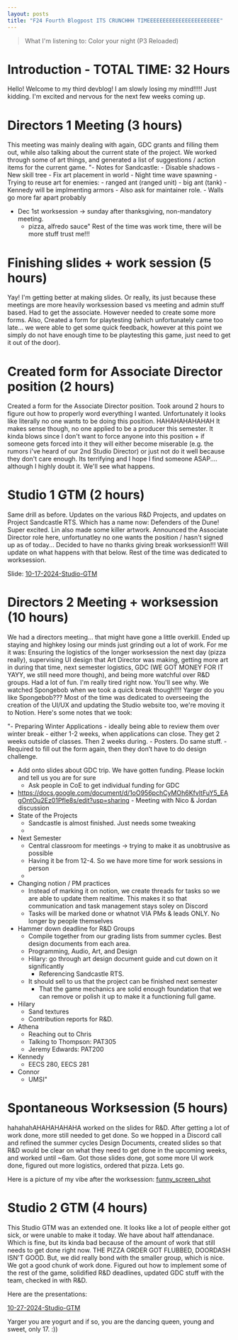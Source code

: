 ```yaml
---
layout: posts
title: "F24 Fourth Blogpost ITS CRUNCHHH TIMEEEEEEEEEEEEEEEEEEEEEEE"
---
```


> What I'm listening to: Color your night (P3 Reloaded)

# Introduction - TOTAL TIME: 32 Hours
Hello! Welcome to my third devblog! I am slowly losing my mind!!!!! Just kidding. I'm excited and nervous for the next few weeks coming up. 

# Directors 1 Meeting (3 hours)
This meeting was mainly dealing with again, GDC grants and filling them out, while also talking about the current state of the project. We worked through some of art things, and generated a list of suggestions / action items for the current game. 
"- Notes for Sandcastle:
    - Disable shadows
    - New skill tree
    - Fix art placement in world
    - Night time wave spawning
    - Trying to reuse art for enemies:
        - ranged ant (ranged unit)
        - big ant (tank)
    - Kennedy will be implmenting armors
    - Also ask for maintainer role.
    - Walls go more far apart probably
- Dec 1st worksession → sunday after thanksgiving, non-mandatory meeting.
    - pizza, alfredo sauce"
Rest of the time was work time, there will be more stuff trust me!!!

# Finishing slides + work session (5 hours)
Yay! I'm getting better at making slides. Or really, its just because these meetings are more heavily worksession based vs meeting and admin stuff based. Had to get the associate. However needed to create some more forms. Also, Created a form for playtesting (which unfortunately came too late... we were able to get some quick feedback, however at this point we simply do not have enough time to be playtesting this game, just need to get it out of the door).

# Created form for Associate Director position (2 hours)
Created a form for the Associate Director position. Took around 2 hours to figure out how to properly word everything I wanted. Unfortunately it looks like literally no one wants to be doing this position. HAHAHAHAHAHAH It makes sense though, no one applied to be a producer this semester. It kinda blows since I don't want to force anyone into this position + if someone gets forced into it they will either become miserable (e.g. the rumors i've heard of our 2nd Studio Director) or just not do it well because they don't care enough. Its terrifying and I hope I find someone ASAP.... although I highly doubt it. We'll see what happens.

# Studio 1 GTM (2 hours)
Same drill as before. Updates on the various R&D Projects, and updates on Project Sandcastle RTS. Which has a name now: Defenders of the Dune! Super excited. Lin also made some killer artwork. Announced the Associate Director role here, unfortunatley no one wants the position / hasn't signed up as of today... Decided to have no thanks giving break worksession!!! Will update on what happens with that below. Rest of the time was dedicated to worksession.

Slide: [10-17-2024-Studio-GTM](<../pdf/11_17_24 Studio GTM.pdf>)

# Directors 2 Meeting + worksession (10 hours)
We had a directors meeting... that might have gone a little overkill. Ended up staying and highkey losing our minds just grinding out a lot of work. For me it was: Ensuring the logistics of the longer worksession the next day (pizza really), supervising UI design that Art Director was making, getting more art in during that time, next semester logistics, GDC (WE GOT MONEY FOR IT YAYY, we still need more though), and being more watchful over R&D groups. Had a lot of fun. I'm really tired right now. You'll see why. We watched Spongebob when we took a quick break though!!!! Yarger do you like Spongebob??? Most of the time was dedicated to overseeing the creation of the UI/UX and updating the Studio website too, we're moving it to Notion. Here's some notes that we took:

"- Preparing Winter Applications
    - ideally being able to review them over winter break
    - either 1-2 weeks, when applications can close. They get 2 weeks outside of classes. Then 2 weeks during.
    - Posters. Do same stuff.
    - Required to fill out the form again, then they don’t have to do design challenge.
- Add onto slides about GDC trip. We have gotten funding. Please lockin and tell us you are for sure
    - Ask people in CoE to get individual funding for GDC
- https://docs.google.com/document/d/1oO956pchCyMOh6KfvltFuY5_EAgOntOu2Ez01Pfle8s/edit?usp=sharing - Meeting with Nico & Jordan discussion
- State of the Projects
    - Sandcastle is almost finished. Just needs some tweaking
    - 
- Next Semester
    - Central classroom for meetings → trying to make it as unobtrusive as possible
    - Having it be from 12-4. So we have more time for work sessions in person
    - 
- Changing notion / PM practices
    - Instead of marking it on notion, we create threads for tasks so we are able to update them realtime. This makes it so that communication and task management stays soley on Discord
    - Tasks will be marked done or whatnot VIA PMs & leads ONLY. No longer by people themselves
- Hammer down deadline for R&D Groups
    - Compile together from our grading lists from summer cycles. Best design documents from each area.
    - Programming, Audio, Art, and Design
    - Hilary: go through art design document guide and cut down on it significantly
        - Referencing Sandcastle RTS.
    - It should sell to us that the project can be finished next semester
        - That the game mechanics are solid enough foundation that we can remove or polish it up to make it a functioning full game.
- Hilary
    - Sand textures
    - Contribution reports for R&D.
- Athena
    - Reaching out to Chris
    - Talking to Thompson: PAT305
    - Jeremy Edwards: PAT200
- Kennedy
    - EECS 280, EECS 281
- Connor
    - UMSI"

# Spontaneous Worksession (5 hours)
hahahahAHAHAHAHAHA worked on the slides for R&D. After getting a lot of work done, more still needed to get done. So we hopped in a Discord call and refined the summer cycles Design Documents, created slides so that R&D would be clear on what they need to get done in the upcoming weeks, and worked until ~6am. Got those slides done, got some more UI work done, figured out more logistics, ordered that pizza. Lets go. 

Here is a picture of my vibe after the worksession:
[funny_screen_shot](<../images/Screenshot_20241124_060153_Clock.png>)

# Studio 2 GTM (4 hours)
This Studio GTM was an extended one. It looks like a lot of people either got sick, or were unable to make it today. We have about half attendanace. Which is fine, but its kinda bad because of the amount of work that still needs to get done right now. THE PIZZA ORDER GOT FLUBBED, DOORDASH ISN'T GOOD. But, we did really bond with the smaller group, which is nice. We got a good chunk of work done. Figured out how to implement some of the rest of the game, solidified R&D deadlines, updated GDC stuff with the team, checked in with R&D.

Here are the presentations:

[10-27-2024-Studio-GTM](<../pdf/11_24_24 Studio GTM.pdf>)

Yarger you are yogurt and if so, you are the dancing queen, young and sweet, only 17. :))